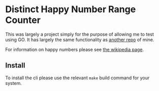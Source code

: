 # Distinct Happy Number Range Counter

This was largely a project simply for the purpose of allowing me to test using GO. It has largely the same functionality as [another repo](https://github.com/jjmark15/happy-numbers) of mine.

For information on happy numbers please see [the wikipedia page](https://en.wikipedia.org/wiki/Happy_number).

## Install

To install the cli please use the relevant `make` build command for your system.
